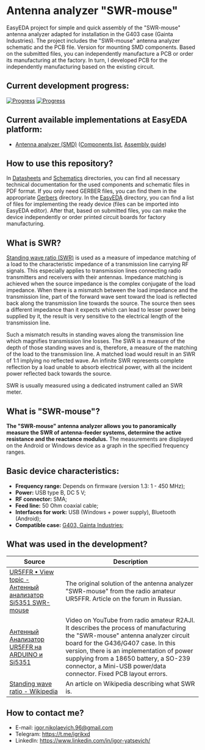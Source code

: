 # Antenna analyzer "SWR-mouse"
EasyEDA project for simple and quick assembly of the "SWR-mouse" antenna analyzer adapted for installation in the G403 case (Gainta Industries). The project includes the "SWR-mouse" antenna analyzer schematic and the PCB file. Version for mounting SMD components. Based on the submitted files, you can independently manufacture a PCB or order its manufacturing at the factory. In turn, I developed PCB for the independently manufacturing based on the existing circuit.

## Current development progress:
[![Progress](https://img.shields.io/badge/Antenna%20analyzer-not%20tested-yellow.svg?longCache=true&style=for-the-badge)](https://easyeda.com/IgrikXD/Antenna-analyzer-SMD) [![Progress](https://img.shields.io/badge/Version-1.2.0-blue.svg?longCache=true&style=for-the-badge)](./EasyEDA)  

## Current available implementations at EasyEDA platform:
- [Antenna analyzer (SMD)] ([Components list](./Components%20list.md), [Assembly guide](./Assembly%20guide.md))

## How to use this repository?
In [Datasheets](./Datasheets) and [Schematics](./Schematics) directories, you can find all necessary technical documentation for the used components and schematic files in PDF format. If you only need GERBER files, you can find them in the appropriate [Gerbers](./Gerbers) directory. In the [EasyEDA](./EasyEDA) directory, you can find a list of files for implementing the ready device (files can be imported into EasyEDA editor). After that, based on submitted files, you can make the device independently or order printed circuit boards for factory manufacturing.

## What is SWR?
[Standing wave ratio (SWR)](https://en.wikipedia.org/wiki/Standing_wave_ratio) is used as a measure of impedance matching of a load to the characteristic impedance of a transmission line carrying RF signals. This especially applies to transmission lines connecting radio transmitters and receivers with their antennas. Impedance matching is achieved when the source impedance is the complex conjugate of the load impedance. When there is a mismatch between the load impedance and the transmission line, part of the forward wave sent toward the load is reflected back along the transmission line towards the source. The source then sees a different impedance than it expects which can lead to lesser power being supplied by it, the result is very sensitive to the electrical length of the transmission line.

Such a mismatch results in standing waves along the transmission line which magnifies transmission line losses. The SWR is a measure of the depth of those standing waves and is, therefore, a measure of the matching of the load to the transmission line. A matched load would result in an SWR of 1:1 implying no reflected wave. An infinite SWR represents complete reflection by a load unable to absorb electrical power, with all the incident power reflected back towards the source.

SWR is usually measured using a dedicated instrument called an SWR meter.

## What is "SWR-mouse"?
**The "SWR-mouse" antenna analyzer allows you to panoramically measure the SWR of antenna-feeder systems, determine the active resistance and the reactance modulus.** The measurements are displayed on the Android or Windows device as a graph in the specified frequency ranges.

## Basic device characteristics:
- **Frequency range:** Depends on firmware (version 1.3: 1 - 450 MHz);
- **Power:** USB type B, DC 5 V;
- **RF connector:** SMA;
- **Feed line:** 50 Ohm coaxial cable;
- **Interfaces for work:** USB (Windows + power supply), Bluetooth (Android);
- **Compatible case:** [G403, Gainta Industries](http://www.gainta.com/en/g403.html);

## What was used in the development?
| Source | Description |
| ------ | ------ |
| [UR5FFR • View topic - Антенный анализатор Si5351 SWR-mouse] | The original solution of the antenna analyzer "SWR-mouse" from the radio amateur UR5FFR. Article on the forum in Russian. |
| [Антенный Анализатор UR5FFR на ARDUINO и Si5351] | Video on YouTube from radio amateur R2AJI. It describes the process of manufacturing the "SWR-mouse" antenna analyzer circuit board for the G436/G407 case. In this version, there is an implementation of power supplying from a 18650 battery, a SO-239 connector, a Mini-USB power/data connector. Fixed PCB layout errors. |
| [Standing wave ratio - Wikipedia] | An article on Wikipedia describing what SWR is. |

## How to contact me?
- E-mail: igor.nikolaevich.96@gmail.com
- Telegram: https://t.me/igrikxd
- LinkedIn: https://www.linkedin.com/in/igor-yatsevich/

[Antenna analyzer (SMD)]: <https://easyeda.com/IgrikXD/Antenna-analyzer-SMD>
[UR5FFR • View topic - Антенный анализатор Si5351 SWR-mouse]: <http://dspview.com/viewtopic.php?f=14&t=189>
[Антенный Анализатор UR5FFR на ARDUINO и Si5351]: <https://www.youtube.com/watch?v=hkxOoky4vWA&t>
[Standing wave ratio - Wikipedia]: <https://en.wikipedia.org/wiki/Standing_wave_ratio>
